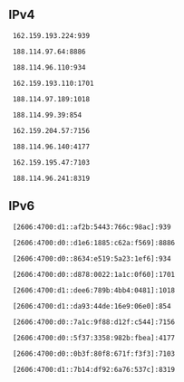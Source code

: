 ## IPv4
```
 162.159.193.224:939
```
```
 188.114.97.64:8886
```
```
 188.114.96.110:934
```
```
 162.159.193.110:1701
```
```
 188.114.97.189:1018
```
```
 188.114.99.39:854
```
```
 162.159.204.57:7156
```
```
 188.114.96.140:4177
```
```
 162.159.195.47:7103
```
```
 188.114.96.241:8319
```

## IPv6
```
 [2606:4700:d1::af2b:5443:766c:98ac]:939
```
```
 [2606:4700:d0::d1e6:1885:c62a:f569]:8886
```
```
 [2606:4700:d0::8634:e519:5a23:1ef6]:934
```
```
 [2606:4700:d0::d878:0022:1a1c:0f60]:1701
```
```
 [2606:4700:d1::dee6:789b:4bb4:0481]:1018
```
```
 [2606:4700:d1::da93:44de:16e9:06e0]:854
```
```
 [2606:4700:d0::7a1c:9f88:d12f:c544]:7156
```
```
 [2606:4700:d0::5f37:3358:982b:fbea]:4177
```
```
 [2606:4700:d0::0b3f:80f8:671f:f3f3]:7103
```
```
 [2606:4700:d1::7b14:df92:6a76:537c]:8319
```
